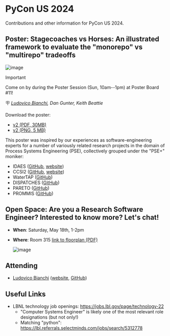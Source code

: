 # PyCon US 2024

Contributions and other information for PyCon US 2024.

## Poster: Stagecoaches vs Horses: An illustrated framework to evaluate the "monorepo" vs "multirepo" tradeoffs

![image](https://github.com/lbl-rse/pycon-us-2024/assets/48035537/09602855-7c92-4c37-8944-41581112ced4)

> [!IMPORTANT]
> Come on by during the Poster Session (Sun, 10am--1pm) at Poster Board \#11!

:placard: _<ins>[Ludovico Bianchi](https://us.pycon.org/2024/speaker/profile/160/)</ins>, Dan Gunter, Keith Beattie_

Download the poster:

- [v2 (PDF, 30MB)](https://drive.google.com/file/d/10o4uKPliyDr9RqP9pagI6ufliKKH_2Om/view?usp=drive_link)
- [v2 (PNG, 5 MB)](https://drive.google.com/file/d/11EdNBzOsKRZ9ct0sTMyNgK37F0PUx0fa/view?usp=drive_link)

This poster was inspired by our experiences as software-engineering experts for a number of variously related research projects in the domain of Process Systems Engineering (PSE), collectively grouped under the "PSE+" moniker:

- IDAES ([GitHub](https://github.com/IDAES), [website](https://idaes.org))
- CCSI2 ([GitHub](https://github.com/CCSI-Toolset), [website](https://www.acceleratecarboncapture.org/))
- WaterTAP ([GitHub](https://github.com/watertap-org))
- DISPATCHES ([GitHub](https://github.com/gmlc-dispatches))
- PARETO ([GitHub](https://github.com/project-pareto))
- PROMMIS ([GitHub](https://github.com/prommis))

## Open Space: Are you a Research Software Engineer? Interested to know more? Let's chat!

- **When**: Saturday, May 18th, 1-2pm
- **Where**: Room 315 [link to floorplan (PDF)](https://pycon-assets.s3.amazonaws.com/2024/media/documents/DLCCfloorplan.pdf)

  ![image](https://github.com/lbl-rse/pycon-us-2024/assets/48035537/92c356ef-54fd-4f1d-ae83-5e130d67ce70)

## Attending

- [Ludovico Bianchi](https://us.pycon.org/2024/speaker/profile/160/) ([website](https://ludob.com), [GitHub](https://github.com/lbianchi-lbl))

## Useful Links

- LBNL technology job openings: https://jobs.lbl.gov/page/technology-22
  - "Computer Systems Engineer" is likely one of the most relevant role designations (but not only!)
  - Matching "python": https://lbl.referrals.selectminds.com/jobs/search/5312778

